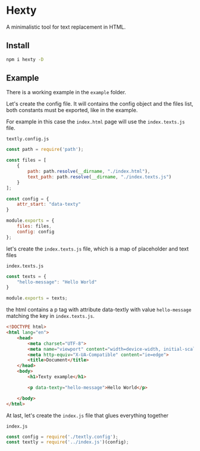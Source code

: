 # Hexty
A minimalistic tool for text replacement in HTML.

## Install

```sh
npm i hexty -D
```

## Example

There is a working example in the `example` folder.


Let's create the config file. It will contains the config object and the files list, both constants must be exported, like in the example.


For example in this case the `index.html` page will use the `index.texts.js` file.

`textly.config.js`
```js
const path = require('path');

const files = [
    {
        path: path.resolve(__dirname, "./index.html"),
        text_path: path.resolve(__dirname, "./index.texts.js")
    }
];

const config = {
    attr_start: "data-texty"
}

module.exports = {
    files: files,
    config: config
};
```

let's create the `index.texts.js` file, which is a map of placeholder and text files

`index.texts.js`
```js
const texts = {
    "hello-message": "Hello World"
}

module.exports = texts;
```

the html contains a p tag with attribute data-textly with value `hello-message` matching the key in `index.texts.js`.

```html
<!DOCTYPE html>
<html lang="en">
    <head>
        <meta charset="UTF-8">
        <meta name="viewport" content="width=device-width, initial-scale=1.0">
        <meta http-equiv="X-UA-Compatible" content="ie=edge">
        <title>Document</title>
    </head>
    <body>
        <h1>Texty example</h1>

        <p data-texty="hello-message">Hello World</p>

    </body>
</html>

```

At last, let's create the `index.js` file that glues everything together

`index.js`
```js
const config = require('./textly.config');
const textly = require('../index.js')(config);
```
